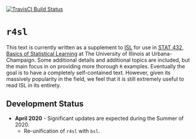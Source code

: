 [![TravisCI Build Status](https://api.travis-ci.org/daviddalpiaz/r4sl.svg)](https://travis-ci.org/daviddalpiaz/r4sl)

# `r4sl`

This text is currently written as a supplement to [ISL](http://www-bcf.usc.edu/~gareth/ISL/) for use in [STAT 432, Basics of Statistical Learning](https://stat432.org/) at The University of Illinois at Urbana-Champaign. Some additional details and additional topics are included, but the main focus in on providing more thorough `R` examples. Eventually the goal is to have a completely self-contained text. However, given its massively popularity in the field, we feel that it is still extremely useful to read ISL in its entirety. 

## Development Status

- **April 2020** - Significant updates are expected during the Summer of 2020. 
	- Re-unification of `r4sl` with `bsl`.

